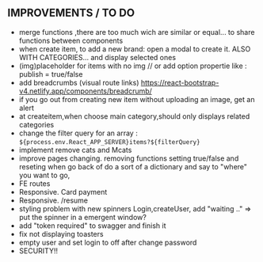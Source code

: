 ## IMPROVEMENTS / TO DO

- merge functions ,there are too much wich are similar or equal... to share functions between components
- when create item, to add a new brand: open a modal to create it. ALSO WITH CATEGORIES... and display selected ones
- (img)placeholder for items with no img // or add option propertie like : publish = true/false
- add breadcrumbs (visual route links) https://react-bootstrap-v4.netlify.app/components/breadcrumb/
- if you go out from creating new item without uploading an image, get an alert
- at createitem,when choose main category,should only displays related categories
- change the filter query for an array : `${process.env.React_APP_SERVER}items?${filterQuery}`
- implement remove cats and Mcats
- improve pages changing. removing functions setting true/false and reseting when go back of do a sort of a dictionary and say to "where" you want to go,
- FE routes
- Responsive. Card payment
- Responsive. /resume
- styling problem with new spinners Login,createUser, add "waiting .." => put the spinner in a emergent window?
- add "token required" to swagger and finish it
- fix not displaying toasters
- empty user and set login to off after change password
- SECURITY!!
